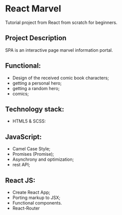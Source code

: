 # React Marvel 
Tutorial project from React from scratch for beginners.


## Project Description
SPA is an interactive page marvel information portal.

## Functional:
- Design of the received comic book characters;
- getting a personal hero;
- getting a random hero;
- comics;

## Technology stack:
- HTML5 & SCSS:

## JavaScript:
- Camel Case Style;
- Promises (Promise);
- Asynchrony and optimization;
- rest API;

## React JS:
- Create React App;
- Porting markup to JSX;
- Functional components.
- React-Router
